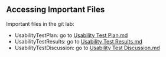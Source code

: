 Accessing Important Files
-------------------------

Important files in the git lab:
* UsabilityTestPlan: go to [Usability Test Plan.md](https://gitlab.ecs.vuw.ac.nz/course-work/swen303/2024/project1/t7/swen303-part2/-/blob/main/Usability%20Test%20Plan.md?ref_type=heads)
* UsabilityTestResults: go to [Usability Test Results.md](https://gitlab.ecs.vuw.ac.nz/course-work/swen303/2024/project1/t7/swen303-part2/-/blob/main/Usability%20Test%20Results.md?ref_type=heads)
* UsabilityTestDiscussion: go to [Usability Test Discussion.md](https://gitlab.ecs.vuw.ac.nz/course-work/swen303/2024/project1/t7/swen303-part2/-/blob/main/Usability%20Test%20Discussion.md?ref_type=heads)


